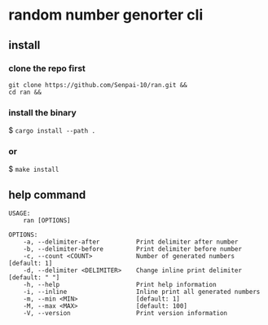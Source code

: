 # random number genorter cli

## install

### clone the repo first

```
git clone https://github.com/Senpai-10/ran.git &&
cd ran &&
```

### install the binary

$ `cargo install --path .`

### or

$ `make install`

## help command

```
USAGE:
    ran [OPTIONS]

OPTIONS:
    -a, --delimiter-after          Print delimiter after number
    -b, --delimiter-before         Print delimiter before number
    -c, --count <COUNT>            Number of generated numbers [default: 1]
    -d, --delimiter <DELIMITER>    Change inline print delimiter [default: " "]
    -h, --help                     Print help information
    -i, --inline                   Inline print all generated numbers
    -m, --min <MIN>                [default: 1]
    -M, --max <MAX>                [default: 100]
    -V, --version                  Print version information
```
